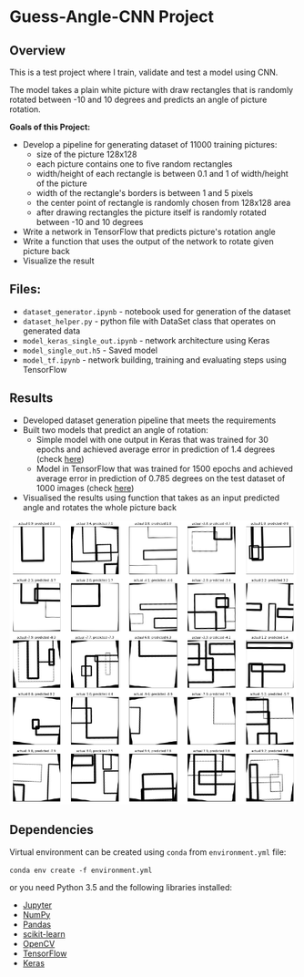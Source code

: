# Guess-Angle-CNN Project

## Overview

This is a test project where I train, validate and test a model using CNN. 

The model takes a plain white picture with draw rectangles that is randomly rotated between -10 and 10 degrees and predicts an angle of picture rotation.

**Goals of this Project:**

* Develop a pipeline for generating dataset of 11000 training pictures:
  * size of the picture 128x128
  * each picture contains one to five random rectangles
  * width/height of each rectangle is between 0.1 and 1 of width/height of the picture
  * width of the rectangle's borders is between 1 and 5 pixels
  * the center point of rectangle is randomly chosen from 128x128 area
  * after drawing rectangles the picture itself is randomly rotated between -10 and 10 degrees
* Write a network in TensorFlow that predicts picture's rotation angle
* Write a function that uses the output of the network to rotate given picture back
* Visualize the result

## Files:
* `dataset_generator.ipynb` - notebook used for generation of the dataset
* `dataset_helper.py` - python file with DataSet class that operates on generated data
* `model_keras_single_out.ipynb` - network architecture using Keras
* `model_single_out.h5` - Saved model
* `model_tf.ipynb` - network building, training and evaluating steps using TensorFlow

## Results
* Developed dataset generation pipeline that meets the requirements
* Built two models that predict an angle of rotation:
  * Simple model with one output in Keras that was trained for 30 epochs and achieved average error in prediction of 1.4 degrees (check [here](https://github.com/feklistoff/Guess-Angle-CNN-Project/blob/master/model_keras_single_out.ipynb))
  * Model in TensorFlow that was trained for 1500 epochs and achieved average error in prediction of 0.785 degrees on the test dataset of 1000 images (check [here](https://github.com/feklistoff/Guess-Angle-CNN-Project/blob/master/model_tf.ipynb))
* Visualised the results using function that takes as an input predicted angle and rotates the whole picture back

<img src="result.png" width="700px">

## Dependencies
Virtual environment can be created using `conda` from `environment.yml` file:

`conda env create -f environment.yml`

or you need Python 3.5 and the following libraries installed:

* [Jupyter](http://jupyter.org/)
* [NumPy](http://www.numpy.org/)
* [Pandas](http://pandas.pydata.org/)
* [scikit-learn](http://scikit-learn.org/)
* [OpenCV](http://opencv.org/)
* [TensorFlow](http://tensorflow.org)
* [Keras](https://keras.io/)
